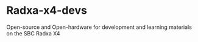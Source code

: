 # Radxa-x4-devs
Open-source and Open-hardware for development and learning materials on the SBC Radxa X4
